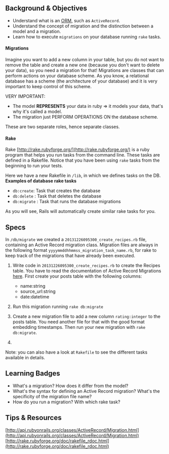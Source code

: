 ## Background & Objectives

- Understand what is an [ORM](http://en.wikipedia.org/wiki/Object-relational_mapping), such as `ActiveRecord`.
- Understand the concept of migration and the distinction between a model and a migration.
- Learn how to execute `migrations` on your database running `rake` tasks.


#### Migrations
Imagine you want to add a new column in your table, but you do not want to remove the table and create a new one (because you don't want to delete your data), so you need a migration for that! Migrations are classes that can perform actions on your database scheme. As you know, a relational database has a scheme (the architecture of your database) and it is very important to keep control of this scheme.

VERY IMPORTANT: 

- The model **REPRESENTS** your data in ruby => it models your data, that's why it's called a model. 
- The migration just PERFORM OPERATIONS ON the database scheme. 

These are two separate roles, hence separate classes.

#### Rake
Rake [http://rake.rubyforge.org/](http://rake.rubyforge.org/) is a ruby program that helps you run tasks from the command line. These tasks are defined in a Rakefile. Notice that you have been using `rake` tasks from the beginning to run your tests. 

Here we have a new Rakefile in `/lib`, in which we defines tasks on the DB. **Examples of database rake tasks**

* `db:create`: Task that creates the database
* `db:delete` : Task that deletes the database
* `db:migrate` : Task that runs the database migrations

As you will see, Rails will automatically create similar rake tasks for you. 

## Specs 

In `/db/migrate` we created a `20131226095300_create_recipes.rb` file, containing an Active Record migration class. Migration files are always in the following format `yyyymmddhhmmss_migration_task_name.rb`, for rake to keep track of the migrations that have already been executed.

1. Write code in `20131226095300_create_recipes.rb` to create the Recipes table. You have to read the documentation of Active Record Migrations [here](http://api.rubyonrails.org/classes/ActiveRecord/Migration.html). First create your posts table with the following columns:

	* name:string 
	* source_url:string
	* date:datetime

2. Run this migration running `rake db:migrate`

3. Create a new migration file to add a new column `rating:integer` to the posts table. You need another file for that with the good format embedding timestamps. Then run your new migration with `rake db:migrate`.

4. 

Note: you can also have a look at `Rakefile` to see the different tasks available in details.

## Learning Badges

- What's a migration? How does it differ from the model? 
- What's the syntax for defining an Active Record migration? What's the specificity of the migration file name?
- How do you run a migration? With which rake task? 

## Tips & Resources
[http://api.rubyonrails.org/classes/ActiveRecord/Migration.html](http://api.rubyonrails.org/classes/ActiveRecord/Migration.html)
[http://rake.rubyforge.org/doc/rakefile_rdoc.html](http://rake.rubyforge.org/doc/rakefile_rdoc.html)